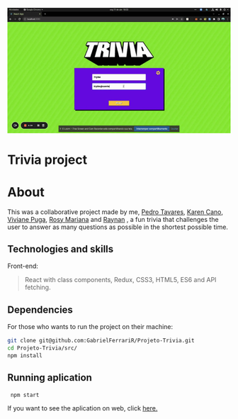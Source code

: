 
<p align="center">
  <img src="./public/gif1.gif" />
</p>

# Trivia project

# About
This was a collaborative project made by me, [Pedro Tavares](), [Karen Cano](), [Viviane Puga](), [Rosy Mariana]() and [Raynan]() , a fun trivia that challenges the user to answer as many questions as possible in the shortest possible time.

## Technologies and skills

Front-end:
>  React with class components, Redux, CSS3, HTML5, ES6 and API fetching.


## Dependencies

For those who wants to run the project on their machine:
```bash
git clone git@github.com:GabrielFerrariR/Projeto-Trivia.git
cd Projeto-Trivia/src/
npm install
``` 
## Running aplication
```bash
 npm start
 ``` 

 If you want to see the aplication on web, click [here.]()
